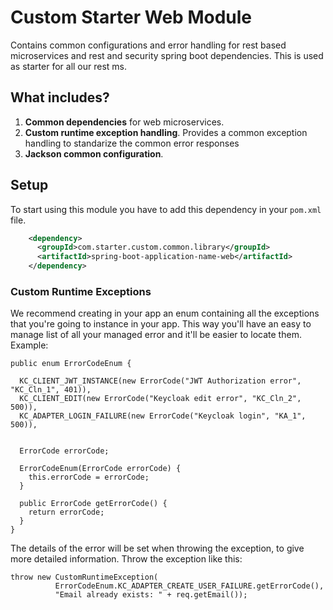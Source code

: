 # Custom Starter Web Module

Contains common configurations and error handling for rest based microservices and rest and security spring boot dependencies.
This is used as starter for all our rest ms. 

## What includes?
1. **Common dependencies** for web microservices.
2. **Custom runtime exception handling**. Provides a common exception handling to standarize the common error responses
6. **Jackson common configuration**.

## Setup

To start using this module you have to add this dependency in your `pom.xml` file.

```xml
    <dependency>
      <groupId>com.starter.custom.common.library</groupId>
      <artifactId>spring-boot-application-name-web</artifactId>
    </dependency>
```


### Custom Runtime Exceptions
We recommend creating in your app an enum containing all the exceptions that you're going to instance in your app. This way you'll have an easy to manage list of all your managed error and it'll be easier to locate them. Example:

	public enum ErrorCodeEnum {
	
	  KC_CLIENT_JWT_INSTANCE(new ErrorCode("JWT Authorization error", "KC_Cln_1", 401)),
	  KC_CLIENT_EDIT(new ErrorCode("Keycloak edit error", "KC_Cln_2", 500)),
	  KC_ADAPTER_LOGIN_FAILURE(new ErrorCode("Keycloak login", "KA_1", 500)),
	
	
	  ErrorCode errorCode;
	
	  ErrorCodeEnum(ErrorCode errorCode) {
	    this.errorCode = errorCode;
	  }
	
	  public ErrorCode getErrorCode() {
	    return errorCode;
	  }
	}

The details of the error will be set when throwing the exception, to give more detailed information.
Throw the exception like this:

	throw new CustomRuntimeException(
	          ErrorCodeEnum.KC_ADAPTER_CREATE_USER_FAILURE.getErrorCode(),
	          "Email already exists: " + req.getEmail());
